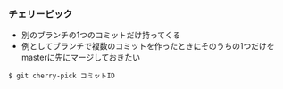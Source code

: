 ### チェリーピック
- 別のブランチの1つのコミットだけ持ってくる
- 例としてブランチで複数のコミットを作ったときにそのうちの1つだけをmasterに先にマージしておきたい
```console
$ git cherry-pick コミットID
```

